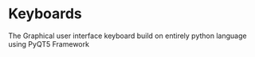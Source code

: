 # Keyboards
The Graphical user interface keyboard build on entirely python language using PyQT5 Framework 
